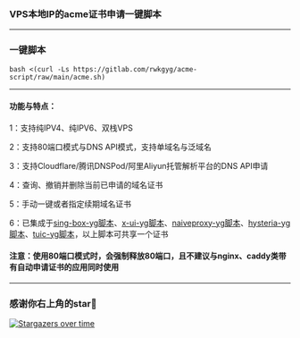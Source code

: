 ### VPS本地IP的acme证书申请一键脚本
-------------------------------------
### 一键脚本
```
bash <(curl -Ls https://gitlab.com/rwkgyg/acme-script/raw/main/acme.sh)
```
---------------------------------------
#### 功能与特点：
1：支持纯IPV4、纯IPV6、双栈VPS

2：支持80端口模式与DNS API模式，支持单域名与泛域名

3：支持Cloudflare/腾讯DNSPod/阿里Aliyun托管解析平台的DNS API申请

4：查询、撤销并删除当前已申请的域名证书 

5：手动一键或者指定续期域名证书

6：已集成于[sing-box-yg脚本](https://github.com/yonggekkk/sing-box-yg)、[x-ui-yg脚本](https://github.com/yonggekkk/x-ui-yg)、[naiveproxy-yg脚本](https://github.com/yonggekkk/NaiveProxy-yg)、[hysteria-yg脚本](https://github.com/yonggekkk/Hysteria-yg)、[tuic-yg脚本](https://github.com/yonggekkk/Tuic-yg)，以上脚本可共享一个证书

#### 注意：使用80端口模式时，会强制释放80端口，且不建议与nginx、caddy类带有自动申请证书的应用同时使用

-------------------------------------------------------------
### 感谢你右上角的star🌟
[![Stargazers over time](https://starchart.cc/yonggekkk/acme-yg.svg)](https://starchart.cc/yonggekkk/acme-yg)
